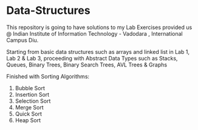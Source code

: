 # Data-Structures
This repository is going to have solutions to my Lab Exercises provided us @ Indian Institute of Information Technology - Vadodara , International Campus Diu.

Starting from basic data structures such as arrays and linked list in Lab 1, Lab 2 & Lab 3, proceeding with Abstract Data Types such as Stacks, Queues, Binary Trees, Binary Search Trees, AVL Trees & Graphs

Finished with Sorting Algorithms:
  1. Bubble Sort
  2. Insertion Sort
  3. Selection Sort
  4. Merge Sort
  5. Quick Sort
  6. Heap Sort
